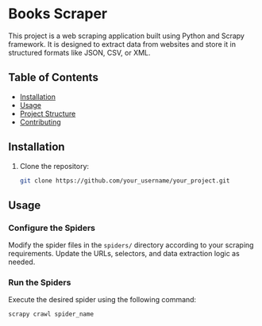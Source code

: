 # Books Scraper

This project is a web scraping application built using Python and Scrapy framework. It is designed to extract data from websites and store it in structured formats like JSON, CSV, or XML.

## Table of Contents

- [Installation](#installation)
- [Usage](#usage)
- [Project Structure](#project-structure)
- [Contributing](#contributing)

## Installation

1. Clone the repository:

   ```bash
   git clone https://github.com/your_username/your_project.git

## Usage

### Configure the Spiders

Modify the spider files in the `spiders/` directory according to your scraping requirements. Update the URLs, selectors, and data extraction logic as needed.

### Run the Spiders

Execute the desired spider using the following command:

```bash
scrapy crawl spider_name
